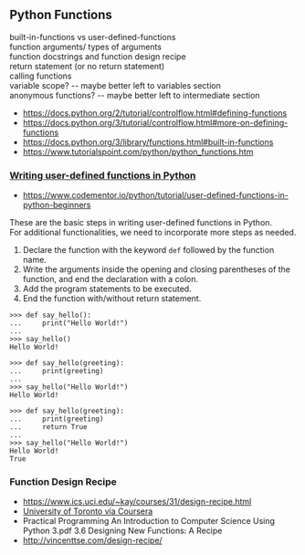 ## Python Functions  

built-in-functions vs user-defined-functions  
function arguments/ types of arguments   
function docstrings and function design recipe  
return statement (or no return statement)  
calling functions  
variable scope? -- maybe better left to variables section  
anonymous functions? -- maybe better left to intermediate section


- https://docs.python.org/2/tutorial/controlflow.html#defining-functions
- https://docs.python.org/3/tutorial/controlflow.html#more-on-defining-functions
- https://docs.python.org/3/library/functions.html#built-in-functions
- https://www.tutorialspoint.com/python/python_functions.htm


### [Writing user-defined functions in Python](https://www.codementor.io/python/tutorial/user-defined-functions-in-python-beginners)  
- https://www.codementor.io/python/tutorial/user-defined-functions-in-python-beginners  

These are the basic steps in writing user-defined functions in Python.  
For additional functionalities, we need to incorporate more steps as needed.  

1. Declare the function with the keyword `def` followed by the function name.
2. Write the arguments inside the opening and closing parentheses of the function, and end the declaration with a colon.
3. Add the program statements to be executed.
4. End the function with/without return statement.

```
>>> def say_hello():
...     print("Hello World!")
...
>>> say_hello()
Hello World!
```

```
>>> def say_hello(greeting):
...     print(greeting)
...
>>> say_hello("Hello World!")
Hello World!
```

```
>>> def say_hello(greeting):
...     print(greeting)
...     return True
...
>>> say_hello("Hello World!")
Hello World!
True
```

### Function Design Recipe  
- https://www.ics.uci.edu/~kay/courses/31/design-recipe.html
- [University of Toronto via Coursera](https://d18ky98rnyall9.cloudfront.net/\_96168b6c868aaef1d7f57b6f4a7b0b03_designrecipe.html?Expires=1497052800&Signature=ZM4J6w-E8DdRjSkQz1EMiAYwyf-UuSE-neU0SMPaGXAuOkwOjLlc5AzrqeuT2tpgmnBm~arTZnCBSq9FYmcBfUaF8KrDnsdkmb1nw7gGS1LzJNfaEjfquyW0MSpQYE50cTcYcrM4TnSz0rbqxD7f-PYkp3~CRIZEhR8anCFL6pY_&Key-Pair-Id=APKAJLTNE6QMUY6HBC5A)
- Practical Programming An Introduction to Computer Science Using Python 3.pdf  3.6 Designing New Functions: A Recipe  
- http://vincenttse.com/design-recipe/
